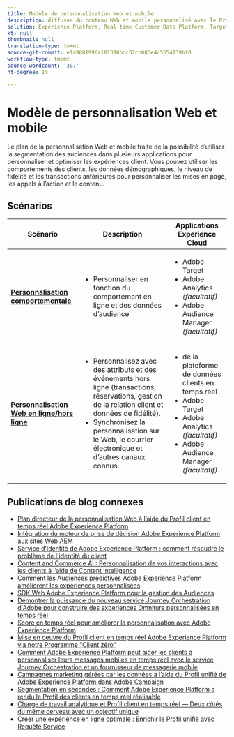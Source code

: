 ```yaml
---
title: Modèle de personnalisation Web et mobile
description: diffuser du contenu Web et mobile personnalisé avec le Profil client en temps réel ;
solution: Experience Platform, Real-time Customer Data Platform, Target, Audience Manager, Analytics, Experience Cloud Services
kt: null
thumbnail: null
translation-type: tm+mt
source-git-commit: e1a9881996a181310bdc32cb083e4c5654139bf0
workflow-type: tm+mt
source-wordcount: '387'
ht-degree: 1%

---
```


# Modèle de personnalisation Web et mobile


Le plan de la personnalisation Web et mobile traite de la possibilité d’utiliser la segmentation des audiences dans plusieurs applications pour personnaliser et optimiser les expériences client. Vous pouvez utiliser les comportements des clients, les données démographiques, le niveau de fidélité et les transactions antérieures pour personnaliser les mises en page, les appels à l’action et le contenu.

## Scénarios

| Scénario | Description | Applications Experience Cloud |
|---|---|---|
| **[Personnalisation comportementale](behavioral.md)** | <ul><li>Personnaliser en fonction du comportement en ligne et des données d’audience</li></ul> | <ul><li>Adobe Target</li><li>Adobe Analytics *(facultatif)*</li><li>Adobe Audience Manager *(facultatif)*</li></ul> |
| **[Personnalisation Web en ligne/hors ligne](online-offline.md)** | <ul><li>Personnalisez avec des attributs et des événements hors ligne (transactions, réservations, gestion de la relation client et données de fidélité).</li><li>Synchronisez la personnalisation sur le Web, le courrier électronique et d’autres canaux connus.</li></ul> | <ul><li> de la plateforme de données clients en temps réel</li><li>Adobe Target</li><li>Adobe Analytics *(facultatif)*</li><li>Adobe Audience Manager *(facultatif)*</li></ul> |

## Publications de blog connexes

* [Plan directeur de la personnalisation Web à l’aide du Profil client en temps réel Adobe Experience Platform](https://medium.com/adobetech/blueprint-for-web-personalization-using-adobe-experience-platform-real-time-customer-profile-fef2ce7a4b2f)
* [Intégration du moteur de prise de décision Adobe Experience Platform aux sites Web AEM](https://jaeness.medium.com/integrating-adobe-experience-platform-decisioning-engine-with-aem-websites-9c222acd12e2)
* [Service d&#39;identité de Adobe Experience Platform : comment résoudre le problème de l&#39;identité du client](https://medium.com/adobetech/adobe-experience-platforms-identity-service-how-to-solve-the-customer-identity-conundrum-f95e22d16ea9)
* [Content and Commerce AI : Personnalisation de vos interactions avec les clients à l’aide de Content Intelligence](https://medium.com/adobetech/content-and-commerce-ai-personalizing-your-interactions-with-customers-through-content-intelligence-dc182601deab)
* [Comment les Audiences prédictives Adobe Experience Platform améliorent les expériences personnalisées](https://medium.com/adobetech/how-adobe-experience-platform-predictive-audiences-improves-personalized-experiences-1f75a60cb7a3)
* [SDK Web Adobe Experience Platform pour la gestion des Audiences](https://medium.com/adobetech/adobe-experience-platform-web-sdk-for-audience-management-751fa6d063bc)
* [Démontrer la puissance du nouveau service Journey Orchestration d&#39;Adobe pour construire des expériences Omniture personnalisées en temps réel](https://medium.com/adobetech/demonstrating-the-power-of-adobes-new-journey-orchestration-service-to-build-personalized-aa60d88cd34)
* [Score en temps réel pour améliorer la personnalisation avec Adobe Experience Platform](https://medium.com/adobetech/real-time-scoring-to-improve-personalization-with-adobe-experience-platform-78d3a47406f7)
* [Mise en oeuvre du Profil client en temps réel Adobe Experience Platform via notre Programme &quot;Client zéro&quot;](https://medium.com/adobetech/implementing-adobe-experience-platform-real-time-customer-profile-through-our-customer-zero-32e7cd952896)
* [Comment Adobe Experience Platform peut aider les clients à personnaliser leurs messages mobiles en temps réel avec le service Journey Orchestration et un fournisseur de messagerie mobile](https://medium.com/adobetech/how-adobe-experience-platform-helped-a-client-personalize-their-mobile-messaging-in-real-time-with-7d634aefa098)
* [Campagnes marketing gérées par les données à l’aide du Profil unifié de Adobe Experience Platform dans Adobe Campaign](https://medium.com/adobetech/data-driven-marketing-campaigns-using-adobe-experience-platforms-unified-profile-in-adobe-campaign-9d9a97e183c4)
* [Segmentation en secondes : Comment Adobe Experience Platform a rendu le Profil des clients en temps réel réalisable](https://medium.com/adobetech/segmentation-in-seconds-how-adobe-experience-platform-made-real-time-customer-profiles-a-reality-a7a8552b0847)
* [Charge de travail analytique et Profil client en temps réel — Deux côtés du même cerveau avec un objectif unique](https://medium.com/adobetech/analytical-workloads-and-real-time-customer-profile-two-sides-of-the-same-brain-with-a-cdfac85ce8c1)
* [Créer une expérience en ligne optimale : Enrichir le Profil unifié avec Requête Service](https://medium.com/adobetech/build-an-optimal-online-experience-enrich-unified-profile-with-query-service-8027c196ab33)

